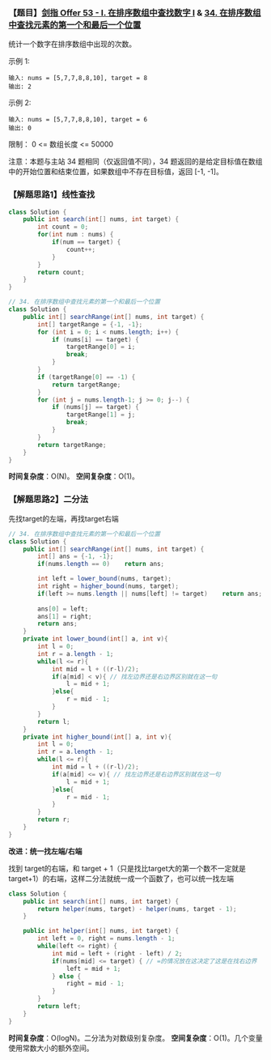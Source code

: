 ### 【题目】[剑指 Offer 53 - I. 在排序数组中查找数字 I](https://leetcode-cn.com/problems/zai-pai-xu-shu-zu-zhong-cha-zhao-shu-zi-lcof/) & [34. 在排序数组中查找元素的第一个和最后一个位置](https://leetcode-cn.com/problems/find-first-and-last-position-of-element-in-sorted-array/)

统计一个数字在排序数组中出现的次数。

示例 1:

	输入: nums = [5,7,7,8,8,10], target = 8
	输出: 2
示例 2:

	输入: nums = [5,7,7,8,8,10], target = 6
	输出: 0

限制：
0 <= 数组长度 <= 50000

注意：本题与主站 34 题相同（仅返回值不同），34 题返回的是给定目标值在数组中的开始位置和结束位置，如果数组中不存在目标值，返回 [-1, -1]。

### 【解题思路1】线性查找

```java
class Solution {
    public int search(int[] nums, int target) {
        int count = 0;
        for(int num : nums) {
            if(num == target) {
                count++;
            }
        }
        return count;
    }
}
```

```java
// 34. 在排序数组中查找元素的第一个和最后一个位置
class Solution {
    public int[] searchRange(int[] nums, int target) {
        int[] targetRange = {-1, -1};
        for (int i = 0; i < nums.length; i++) {
            if (nums[i] == target) {
                targetRange[0] = i;
                break;
            }
        }
        if (targetRange[0] == -1) {
            return targetRange;
        }
        for (int j = nums.length-1; j >= 0; j--) {
            if (nums[j] == target) {
                targetRange[1] = j;
                break;
            }
        }
        return targetRange;
    }
}
```

**时间复杂度**：O(N)。
**空间复杂度**：O(1)。

### 【解题思路2】二分法

先找target的左端，再找target右端
```java
// 34. 在排序数组中查找元素的第一个和最后一个位置
class Solution {
    public int[] searchRange(int[] nums, int target) {
    	int[] ans = {-1, -1};
        if(nums.length == 0)    return ans;

        int left = lower_bound(nums, target);
        int right = higher_bound(nums, target);
        if(left >= nums.length || nums[left] != target)    return ans;
        
        ans[0] = left;
        ans[1] = right;
        return ans;
    }
    private int lower_bound(int[] a, int v){
        int l = 0;
        int r = a.length - 1;
        while(l <= r){
            int mid = l + ((r-l)/2);
            if(a[mid] < v){ // 找左边界还是右边界区别就在这一句
                l = mid + 1;
            }else{
                r = mid - 1;
            }
        }
        return l;
    }
    private int higher_bound(int[] a, int v){
        int l = 0;
        int r = a.length - 1;
        while(l <= r){
            int mid = l + ((r-l)/2);
            if(a[mid] <= v){ // 找左边界还是右边界区别就在这一句
                l = mid + 1;
            }else{
                r = mid - 1;
            }
        }
        return r;
    }
}
```
**改进：统一找左端/右端**

找到 target的右端，和 target + 1（只是找比target大的第一个数不一定就是target+1）的右端，这样二分法就统一成一个函数了，也可以统一找左端

```java
class Solution {
    public int search(int[] nums, int target) {
        return helper(nums, target) - helper(nums, target - 1);
    }

    public int helper(int[] nums, int target) {
        int left = 0, right = nums.length - 1;
        while(left <= right) {
            int mid = left + (right - left) / 2;
            if(nums[mid] <= target) { // =的情况放在这决定了这是在找右边界
                left = mid + 1;
            } else {
                right = mid - 1;
            }
        }
        return left;
    }
}
```

**时间复杂度**：O(logN)。二分法为对数级别复杂度。
**空间复杂度**：O(1)。几个变量使用常数大小的额外空间。